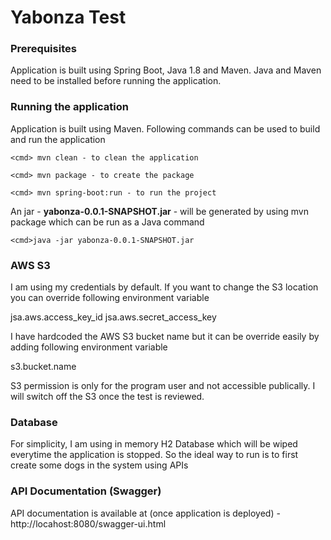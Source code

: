 # Yabonza Test

### Prerequisites
Application is built using Spring Boot, Java 1.8 and Maven. Java and Maven need to be installed before running the application.

### Running the application
Application is built using Maven. Following commands can be used to build and run the application

`<cmd> mvn clean - to clean the application`
 
`<cmd> mvn package - to create the package`

`<cmd> mvn spring-boot:run - to run the project`

An jar - **yabonza-0.0.1-SNAPSHOT.jar** - will be generated by using mvn package which can be run as a Java command

`<cmd>java -jar yabonza-0.0.1-SNAPSHOT.jar`

### AWS S3
I am using my credentials by default. If you want to change the S3 location you can override following  environment variable

jsa.aws.access_key_id
jsa.aws.secret_access_key

I have hardcoded the AWS S3 bucket name but it can be override easily by adding following environment variable

s3.bucket.name

S3 permission is only for the program user and not accessible publically. I will switch off the S3 once the test is reviewed.

### Database

For simplicity, I am using in memory H2 Database which will be wiped everytime the application is stopped. So the ideal way to run is to first create some dogs in the system using APIs

### API Documentation (Swagger)
API documentation is available at (once application is deployed) - http://locahost:8080/swagger-ui.html

